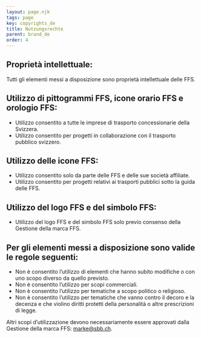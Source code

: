 ```yaml
---
layout: page.njk
tags: page
key: copyrights_de
title: Nutzungsrechte
parent: brand_de
order: 4
---
```


## Proprietà intellettuale:
Tutti gli elementi messi a disposizione sono proprietà intellettuale delle FFS.  

## Utilizzo di pittogrammi FFS, icone orario FFS e orologio FFS:
- Utilizzo consentito a tutte le imprese di trasporto concessionarie della Svizzera.
- Utilizzo consentito per progetti in collaborazione con il trasporto pubblico svizzero.  

## Utilizzo delle icone FFS:
- Utilizzo consentito solo da parte delle FFS e delle sue società affiliate.
- Utilizzo consentito per progetti relativi ai trasporti pubblici sotto la guida delle FFS.  

## Utilizzo del logo FFS e del simbolo FFS:
- Utilizzo del logo FFS e del simbolo FFS solo previo consenso della Gestione della marca FFS.  

## Per gli elementi messi a disposizione sono valide le regole seguenti:
- Non è consentito l’utilizzo di elementi che hanno subito modifiche o con uno scopo diverso da quello previsto.
- Non è consentito l’utilizzo per scopi commerciali.
- Non è consentito l’utilizzo per tematiche a scopo politico o religioso.
- Non è consentito l’utilizzo per tematiche che vanno contro il decoro e la decenza e che violino diritti protetti della personalità o altre prescrizioni di legge.  

Altri scopi d’utilizzazione devono necessariamente essere approvati dalla Gestione della marca FFS: <sbb-link variant="inline" type="button" target="_blank" href="mailto:marke@sbb.ch">marke@sbb.ch</sbb-link>.
